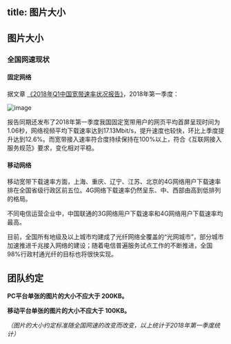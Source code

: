 title: 图片大小
---

## 图片大小

### 全国网速现状

#### 固定网络

据文章 [《2018年Q1中国宽带速率状况报告》](http://www.199it.com/archives/719711.html)，2018年第一季度：

![image](http://www.199it.com/wp-content/uploads/2018/05/1525347528-8398-18bcf92bf012a21.jpg)



报告同期还发布了2018年第一季度我国固定宽带用户的网页平均首屏呈现时间为1.06秒，网络视频平均下载速率达到17.13Mbit/s，提升速度也较快，环比上季度提升达到12.6%。而宽带接入速率符合度持续保持在100%以上，符合《互联网接入服务规范》要求，变化相对平稳。

#### 移动网络


移动宽带下载速率方面，上海、重庆、辽宁、江苏、北京的4G网络用户下载速率排在全国省级行政区前五位。4G网络下载速率仍然呈东、中、西部由高到低排列的格局。

不同电信运营企业中，中国联通的3G网络用户下载速率和4G网络用户下载速率均最高。

目前，全国所有地级及以上城市均建成了光纤网络全覆盖的“光网城市”，部分城市加速推进千兆接入网络的建设；随着电信普遍服务试点工作的不断推进，全国98%行政村通光纤的目标也将很快实现。


## 团队约定

**PC平台单张的图片的大小不应大于 200KB。**

**移动平台单张的图片的大小不应大于 100KB。**

*（图片的大小约定标准随全国网速的改变而改变，以上统计于2018年第一季度统计）*